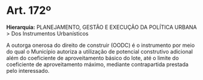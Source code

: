 # Art. 172º

**Hierarquia:** PLANEJAMENTO, GESTÃO E EXECUÇÃO DA POLÍTICA URBANA > Dos Instrumentos Urbanísticos

A outorga onerosa do direito de construir (OODC) é o instrumento por meio do qual o Município autoriza a utilização de potencial construtivo adicional além do coeficiente de aproveitamento básico do lote, até o limite do coeficiente de aproveitamento máximo, mediante contrapartida prestada pelo interessado.






